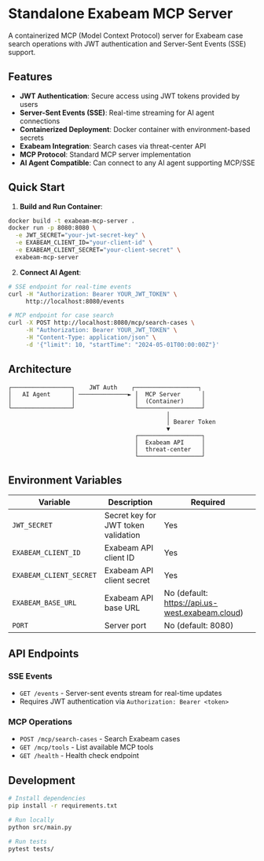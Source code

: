 # Standalone Exabeam MCP Server

A containerized MCP (Model Context Protocol) server for Exabeam case search operations with JWT authentication and Server-Sent Events (SSE) support.

## Features

- **JWT Authentication**: Secure access using JWT tokens provided by users
- **Server-Sent Events (SSE)**: Real-time streaming for AI agent connections
- **Containerized Deployment**: Docker container with environment-based secrets
- **Exabeam Integration**: Search cases via threat-center API
- **MCP Protocol**: Standard MCP server implementation
- **AI Agent Compatible**: Can connect to any AI agent supporting MCP/SSE

## Quick Start

1. **Build and Run Container**:
```bash
docker build -t exabeam-mcp-server .
docker run -p 8080:8080 \
  -e JWT_SECRET="your-jwt-secret-key" \
  -e EXABEAM_CLIENT_ID="your-client-id" \
  -e EXABEAM_CLIENT_SECRET="your-client-secret" \
  exabeam-mcp-server
```

2. **Connect AI Agent**:
```bash
# SSE endpoint for real-time events
curl -H "Authorization: Bearer YOUR_JWT_TOKEN" \
     http://localhost:8080/events

# MCP endpoint for case search
curl -X POST http://localhost:8080/mcp/search-cases \
     -H "Authorization: Bearer YOUR_JWT_TOKEN" \
     -H "Content-Type: application/json" \
     -d '{"limit": 10, "startTime": "2024-05-01T00:00:00Z"}'
```

## Architecture

```
┌─────────────────┐    JWT Auth    ┌──────────────────┐
│   AI Agent      │ ──────────────► │  MCP Server      │
│                 │                 │  (Container)     │
└─────────────────┘                 └──────────────────┘
                                             │
                                             │ Bearer Token
                                             ▼
                                    ┌──────────────────┐
                                    │  Exabeam API     │
                                    │  threat-center   │
                                    └──────────────────┘
```

## Environment Variables

| Variable | Description | Required |
|----------|-------------|----------|
| `JWT_SECRET` | Secret key for JWT token validation | Yes |
| `EXABEAM_CLIENT_ID` | Exabeam API client ID | Yes |
| `EXABEAM_CLIENT_SECRET` | Exabeam API client secret | Yes |
| `EXABEAM_BASE_URL` | Exabeam API base URL | No (default: https://api.us-west.exabeam.cloud) |
| `PORT` | Server port | No (default: 8080) |

## API Endpoints

### SSE Events
- `GET /events` - Server-sent events stream for real-time updates
- Requires JWT authentication via `Authorization: Bearer <token>`

### MCP Operations
- `POST /mcp/search-cases` - Search Exabeam cases
- `GET /mcp/tools` - List available MCP tools
- `GET /health` - Health check endpoint

## Development

```bash
# Install dependencies
pip install -r requirements.txt

# Run locally
python src/main.py

# Run tests
pytest tests/
```
